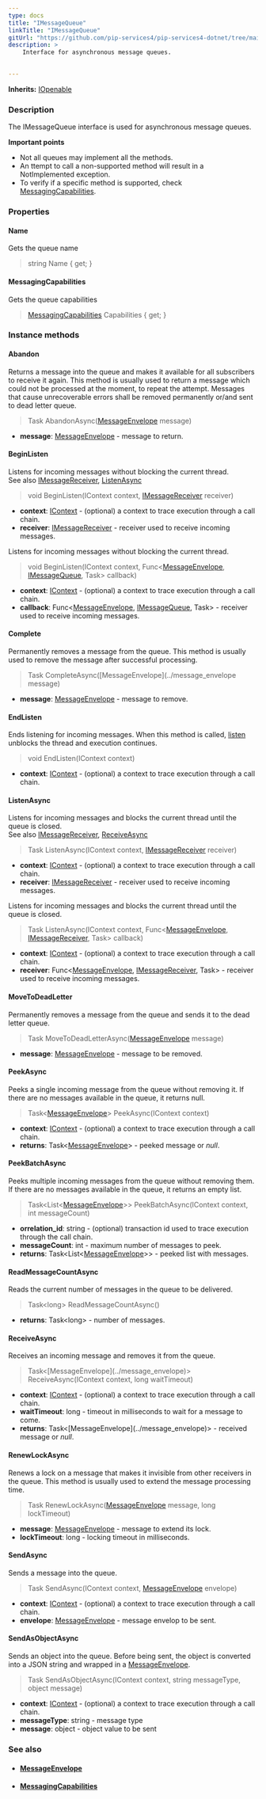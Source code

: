```yaml
---
type: docs
title: "IMessageQueue"
linkTitle: "IMessageQueue"
gitUrl: "https://github.com/pip-services4/pip-services4-dotnet/tree/main/pip-services4-messaging-dotnet"
description: >
    Interface for asynchronous message queues.

     
---
```


**Inherits:** [IOpenable](../../../components/run/iopenable)

### Description

The IMessageQueue interface is used for asynchronous message queues.

**Important points**

- Not all queues may implement all the methods.
- An ttempt to call a non-supported method will result in a NotImplemented exception.
- To verify if a specific method is supported, check [MessagingCapabilities](../messaging_capabilities). 


### Properties

#### Name
Gets the queue name
> string Name { get; }

#### MessagingCapabilities
Gets the queue capabilities
> [MessagingCapabilities](../messaging_capabilities) Capabilities { get; }

### Instance methods

#### Abandon
Returns a message into the queue and makes it available for all subscribers to receive it again. This method is usually used to return a message which could not be processed at the moment, to repeat the attempt. Messages that cause unrecoverable errors shall be removed permanently or/and sent to dead letter queue.

> Task AbandonAsync([MessageEnvelope](../message_envelope) message)

- **message**: [MessageEnvelope](../message_envelope) - message to return.

#### BeginListen
Listens for incoming messages without blocking the current thread.  
See also [IMessageReceiver](../imessage_receiver), [ListenAsync](#listenasync)

> void BeginListen(IContext context, [IMessageReceiver](../imessage_receiver) receiver)

- **context**: [IContext](../../../components/context/icontext) - (optional) a context to trace execution through a call chain.
- **receiver**: [IMessageReceiver](../imessage_receiver) - receiver used to receive incoming messages.


Listens for incoming messages without blocking the current thread.  

> void BeginListen(IContext context, Func<[MessageEnvelope](../message_envelope), [IMessageQueue](), Task> callback)

- **context**: [IContext](../../../components/context/icontext) - (optional) a context to trace execution through a call chain.
- **callback**: Func<[MessageEnvelope](../message_envelope), [IMessageQueue](), Task> - receiver used to receive incoming messages.


#### Complete
Permanently removes a message from the queue. This method is usually used to remove the message after successful processing.

> Task CompleteAsync([MessageEnvelope](../message_envelope message)

- **message**: [MessageEnvelope](../message_envelope) - message to remove.

#### EndListen
Ends listening for incoming messages. When this method is called, [listen](#listen) unblocks the thread and execution continues.

> void EndListen(IContext context)

- **context**: [IContext](../../../components/context/icontext) - (optional) a context to trace execution through a call chain.

#### ListenAsync
Listens for incoming messages and blocks the current thread until the queue is closed.  
See also [IMessageReceiver](../imessage_receiver), [ReceiveAsync](#receiveasync)

> Task ListenAsync(IContext context, [IMessageReceiver](../imessage_receiver) receiver)

- **context**: [IContext](../../../components/context/icontext) - (optional) a context to trace execution through a call chain.
- **receiver**: [IMessageReceiver](../imessage_receiver) - receiver used to receive incoming messages.

Listens for incoming messages and blocks the current thread until the queue is closed.  

> Task ListenAsync(IContext context, Func\<[MessageEnvelope](../message_envelope), [IMessageReceiver](../imessage_receiver), Task\> callback)

- **context**: [IContext](../../../components/context/icontext) - (optional) a context to trace execution through a call chain.
- **receiver**: Func\<[MessageEnvelope](../message_envelope), [IMessageReceiver](../imessage_receiver), Task\> - receiver used to receive incoming messages.


#### MoveToDeadLetter
Permanently removes a message from the queue and sends it to the dead letter queue.

> Task MoveToDeadLetterAsync([MessageEnvelope](../message_envelope) message)

- **message**: [MessageEnvelope](../message_envelope) - message to be removed.

#### PeekAsync
Peeks a single incoming message from the queue without removing it. If there are no messages available in the queue, it returns null.

> Task\<[MessageEnvelope](../message_envelope)\> PeekAsync(IContext context)

- **context**: [IContext](../../../components/context/icontext) - (optional) a context to trace execution through a call chain.
- **returns**: Task\<[MessageEnvelope](../message_envelope)\> - peeked message or *null*.

#### PeekBatchAsync
Peeks multiple incoming messages from the queue without removing them. If there are no messages available in the queue, it returns an empty list.

> Task\<List\<[MessageEnvelope](../message_envelope)\>\> PeekBatchAsync(IContext context, int messageCount)

- **orrelation_id**: string - (optional) transaction id used to trace execution through the call chain.
- **messageCount**: int - maximum number of messages to peek.
- **returns**: Task\<List\<[MessageEnvelope](../message_envelope)\>\> - peeked list with messages.

#### ReadMessageCountAsync
Reads the current number of messages in the queue to be delivered.

> Task\<long\> ReadMessageCountAsync()

- **returns**: Task\<long\> - number of messages.

#### ReceiveAsync
Receives an incoming message and removes it from the queue.

> Task<\[MessageEnvelope](../message_envelope)\> ReceiveAsync(IContext context, long waitTimeout)

- **context**: [IContext](../../../components/context/icontext) - (optional) a context to trace execution through a call chain.
- **waitTimeout**: long - timeout in milliseconds to wait for a message to come.
- **returns**: Task<\[MessageEnvelope](../message_envelope)\> - received message or *null*.

#### RenewLockAsync
Renews a lock on a message that makes it invisible from other receivers in the queue. This method is usually used to extend the message processing time.

> Task RenewLockAsync([MessageEnvelope](../message_envelope) message, long lockTimeout)

- **message**: [MessageEnvelope](../message_envelope) - message to extend its lock.
- **lockTimeout**: long - locking timeout in milliseconds.

#### SendAsync
Sends a message into the queue.

> Task SendAsync(IContext context, [MessageEnvelope](../message_envelope) envelope)

- **context**: [IContext](../../../components/context/icontext) - (optional) a context to trace execution through a call chain.
- **envelope**: [MessageEnvelope](../message_envelope) - message envelop to be sent.

#### SendAsObjectAsync
Sends an object into the queue. Before being sent, the object is converted into a JSON string and wrapped in a [MessageEnvelope](../message_envelope).

> Task SendAsObjectAsync(IContext context, string messageType, object message)

- **context**: [IContext](../../../components/context/icontext) - (optional) a context to trace execution through a call chain.
- **messageType**: string - message type
- **message**: object - object value to be sent



### See also
- #### [MessageEnvelope](../message_envelope)
- #### [MessagingCapabilities](../messaging_capabilities)
